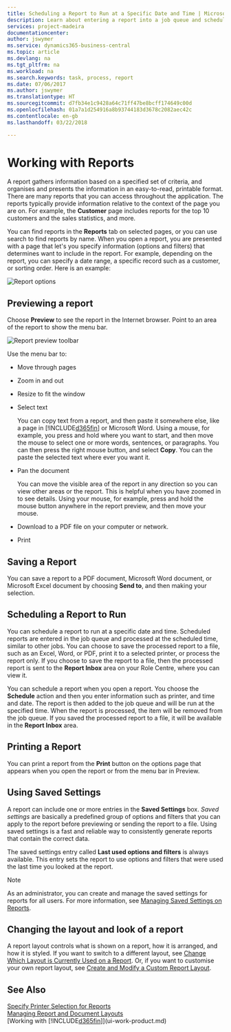 ```yaml
---
title: Scheduling a Report to Run at a Specific Date and Time | Microsoft Docs
description: Learn about entering a report into a job queue and scheduling it to be processed at a specific date and time.
services: project-madeira
documentationcenter: 
author: jswymer
ms.service: dynamics365-business-central
ms.topic: article
ms.devlang: na
ms.tgt_pltfrm: na
ms.workload: na
ms.search.keywords: task, process, report
ms.date: 07/06/2017
ms.author: jswymer
ms.translationtype: HT
ms.sourcegitcommit: d7fb34e1c9428a64c71ff47be8bcff174649c00d
ms.openlocfilehash: 01a7a1d254916a8b93744183d3678c2082aec42c
ms.contentlocale: en-gb
ms.lasthandoff: 03/22/2018

---
```

# <a name="working-with-reports"></a>Working with Reports
A report gathers information based on a specified set of criteria, and organises and presents the information in an easy-to-read, printable format. There are many reports that you can access throughout the application. The reports typically provide information relative to the context of the page you are on. For example, the **Customer** page includes reports for the top 10 customers and the sales statistics, and more.

You can find reports in the **Reports** tab on selected pages, or you can use search to find reports by name. When you open a report, you are presented with a page that let's you specify information (options and filters) that determines want to include in the report. For example, depending on the report, you can specify a date range, a specific record such as a customer, or sorting order. Here is an example:

![Report options](media/report_options.png "Report options")

## <a name="previewing-a-report"></a>Previewing a report
Choose **Preview** to see the report in the Internet browser. Point to an area of the report to show the menu bar.  

![Report preview toolbar](media/report_viewer.png "Report preview toolbar")

Use the menu bar to:

-   Move through pages
-   Zoom in and out
-   Resize to fit the window
-   Select text

    You can copy text from a report, and then paste it somewhere else, like a page in [!INCLUDE[d365fin](includes/d365fin_md.md)] or Microsoft Word.  Using a mouse, for example, you press and hold where you want to start, and then move the mouse to select one or more words, sentences, or paragraphs. You can then press the right mouse button, and select **Copy**. You can the paste the selected text where ever you want it.
-   Pan the document

    You can move the visible area of the report in any direction so you can view other areas or the report. This is helpful when you have zoomed in to see details.  Using your mouse, for example, press and hold the mouse button anywhere in the report preview, and then move your mouse.

-   Download to a PDF file on your computer or network.
-   Print


## <a name="saving-a-report"></a>Saving a Report
You can save a report to a PDF document, Microsoft Word document, or Microsoft Excel document by choosing **Send to**, and then making your selection.

## <a name="ScheduleReport"></a> Scheduling a Report to Run
You can schedule a report to run at a specific date and time. Scheduled reports are entered in the job queue and processed at the scheduled time, similar to other jobs. You can choose to save the processed report to a file, such as an Excel, Word, or PDF, print it to a selected printer, or process the report only. If you choose to save the report to a file, then the processed report is sent to the **Report Inbox** area on your Role Centre, where you can view it.

You can schedule a report when you open a report. You choose the **Schedule** action and then you enter information such as printer, and time and date. The report is then added to the job queue and will be run at the specified time. When the report is processed, the item will be removed from the job queue. If you saved the processed report to a file, it will be available in the **Report Inbox** area.

## <a name="PrintReport"></a>Printing a Report
You can print a report from the **Print** button on the options page that appears when you open the report or from the menu bar in Preview.

## <a name="using-saved-settings"></a>Using Saved Settings
A report can include one or more entries in the **Saved Settings** box. *Saved settings* are basically a predefined group of options and filters that you can apply to the report before previewing or sending the report to a file. Using saved settings is a fast and reliable way to consistently generate reports that contain the correct data.

The saved settings entry called **Last used options and filters** is always available. This entry sets the report to use options and filters that were used the last time you looked at the report.

>[!NOTE]
>As an administrator, you can create and manage the saved settings for reports for all users. For more information, see [Managing Saved Settings on Reports](reports-saving-reusing-settings.md).

## <a name="changing-the-layout-and-look-of-a-report"></a>Changing the layout and look of a report
A report layout controls what is shown on a report, how it is arranged, and how it is styled. If you want to switch to a different layout, see [Change Which Layout is Currently Used on a Report](ui-how-change-layout-currently-used-report.md). Or, if you want to customise your own report layout, see [Create and Modify a Custom Report Layout](ui-how-create-custom-report-layout.md).

## <a name="see-also"></a>See Also
[Specify Printer Selection for Reports](ui-specify-printer-selection-reports.md)  
[Managing Report and Document Layouts](ui-manage-report-layouts.md)  
[Working with [!INCLUDE[d365fin](includes/d365fin_md.md)]](ui-work-product.md)

